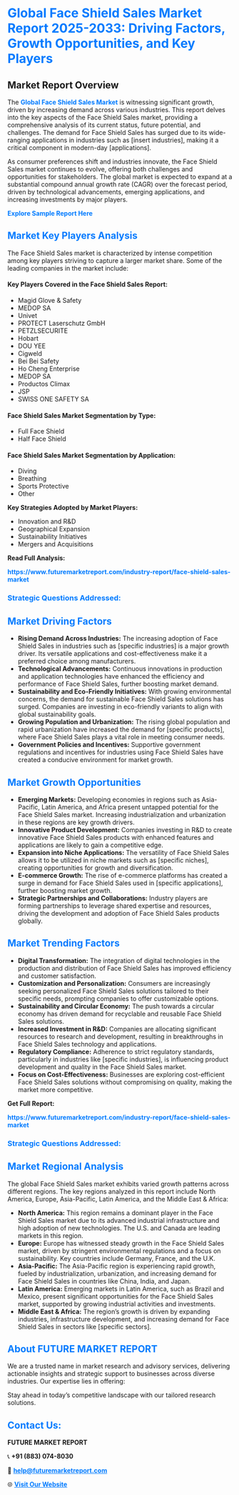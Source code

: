 <h1 style="color: #007BFF;">Global Face Shield Sales Market Report 2025-2033: Driving Factors, Growth Opportunities, and Key Players</h1>

<section id="overview">
<h2>Market Report Overview</h2>
<p>The <a href="https://www.futuremarketreport.com/industry-report/face-shield-sales-market" style="color: #007BFF; text-decoration: none;"><strong>Global Face Shield Sales Market</strong></a> is witnessing significant growth, driven by increasing demand across various industries. This report delves into the key aspects of the Face Shield Sales market, providing a comprehensive analysis of its current status, future potential, and challenges. The demand for Face Shield Sales has surged due to its wide-ranging applications in industries such as [insert industries], making it a critical component in modern-day [applications].</p>
<p>As consumer preferences shift and industries innovate, the Face Shield Sales market continues to evolve, offering both challenges and opportunities for stakeholders. The global market is expected to expand at a substantial compound annual growth rate (CAGR) over the forecast period, driven by technological advancements, emerging applications, and increasing investments by major players.</p>
</section>

<section id="overview">
<p><a href="https://www.futuremarketreport.com/request-sample/reportId=103926" style="color: #007BFF; text-decoration: none;"><strong>Explore Sample Report Here</strong></a></p>
</section>

<section id="key-players">
<h2 style="color: #007BFF;">Market Key Players Analysis</h2>
<p>The Face Shield Sales market is characterized by intense competition among key players striving to capture a larger market share. Some of the leading companies in the market include:</p>
<h4>Key Players Covered in the Face Shield Sales Report:</h4>
<ul><li>Magid Glove &amp; Safety</li><li>MEDOP SA</li><li>Univet</li><li>PROTECT Laserschutz GmbH</li><li>PETZLSECURITE</li><li>Hobart</li><li>DOU YEE</li><li>Cigweld</li><li>Bei Bei Safety</li><li>Ho Cheng Enterprise</li><li>MEDOP SA</li><li>Productos Climax</li><li>JSP</li><li>SWISS ONE SAFETY SA</li></ul>
<h4>Face Shield Sales Market Segmentation by Type:</h4>
<ul><li>Full Face Shield</li><li>Half Face Shield</li></ul>

<h4>Face Shield Sales Market Segmentation by Application:</h4>
<ul><li>Diving</li><li>Breathing</li><li>Sports Protective</li><li>Other</li></ul>
<p><strong>Key Strategies Adopted by Market Players:</strong></p>
<ul>
<li>Innovation and R&D</li>
<li>Geographical Expansion</li>
<li>Sustainability Initiatives</li>
<li>Mergers and Acquisitions</li>
</ul>
</section>

<section>
<p><strong>Read Full Analysis: </strong></p><a href="https://www.futuremarketreport.com/industry-report/face-shield-sales-market" style="color: #007BFF; text-decoration: none;"><strong>https://www.futuremarketreport.com/industry-report/face-shield-sales-market</strong></a>
<h3 style="color: #007BFF;">Strategic Questions Addressed:</h3>
</section>

<section id="driving-factors">
<h2 style="color: #007BFF;">Market Driving Factors</h2>
<ul>
<li><strong>Rising Demand Across Industries:</strong> The increasing adoption of Face Shield Sales in industries such as [specific industries] is a major growth driver. Its versatile applications and cost-effectiveness make it a preferred choice among manufacturers.</li>
<li><strong>Technological Advancements:</strong> Continuous innovations in production and application technologies have enhanced the efficiency and performance of Face Shield Sales, further boosting market demand.</li>
<li><strong>Sustainability and Eco-Friendly Initiatives:</strong> With growing environmental concerns, the demand for sustainable Face Shield Sales solutions has surged. Companies are investing in eco-friendly variants to align with global sustainability goals.</li>
<li><strong>Growing Population and Urbanization:</strong> The rising global population and rapid urbanization have increased the demand for [specific products], where Face Shield Sales plays a vital role in meeting consumer needs.</li>
<li><strong>Government Policies and Incentives:</strong> Supportive government regulations and incentives for industries using Face Shield Sales have created a conducive environment for market growth.</li>
</ul>
</section>

<section id="growth-opportunities">
<h2 style="color: #007BFF;">Market Growth Opportunities</h2>
<ul>
<li><strong>Emerging Markets:</strong> Developing economies in regions such as Asia-Pacific, Latin America, and Africa present untapped potential for the Face Shield Sales market. Increasing industrialization and urbanization in these regions are key growth drivers.</li>
<li><strong>Innovative Product Development:</strong> Companies investing in R&D to create innovative Face Shield Sales products with enhanced features and applications are likely to gain a competitive edge.</li>
<li><strong>Expansion into Niche Applications:</strong> The versatility of Face Shield Sales allows it to be utilized in niche markets such as [specific niches], creating opportunities for growth and diversification.</li>
<li><strong>E-commerce Growth:</strong> The rise of e-commerce platforms has created a surge in demand for Face Shield Sales used in [specific applications], further boosting market growth.</li>
<li><strong>Strategic Partnerships and Collaborations:</strong> Industry players are forming partnerships to leverage shared expertise and resources, driving the development and adoption of Face Shield Sales products globally.</li>
</ul>
</section>

<section id="trending-factors">
<h2 style="color: #007BFF;">Market Trending Factors</h2>
<ul>
<li><strong>Digital Transformation:</strong> The integration of digital technologies in the production and distribution of Face Shield Sales has improved efficiency and customer satisfaction.</li>
<li><strong>Customization and Personalization:</strong> Consumers are increasingly seeking personalized Face Shield Sales solutions tailored to their specific needs, prompting companies to offer customizable options.</li>
<li><strong>Sustainability and Circular Economy:</strong> The push towards a circular economy has driven demand for recyclable and reusable Face Shield Sales solutions.</li>
<li><strong>Increased Investment in R&D:</strong> Companies are allocating significant resources to research and development, resulting in breakthroughs in Face Shield Sales technology and applications.</li>
<li><strong>Regulatory Compliance:</strong> Adherence to strict regulatory standards, particularly in industries like [specific industries], is influencing product development and quality in the Face Shield Sales market.</li>
<li><strong>Focus on Cost-Effectiveness:</strong> Businesses are exploring cost-efficient Face Shield Sales solutions without compromising on quality, making the market more competitive.</li>
</ul>
</section>

<section>
<p><strong>Get Full Report: </strong></p><a href="https://www.futuremarketreport.com/industry-report/face-shield-sales-market" style="color: #007BFF; text-decoration: none;"><strong>https://www.futuremarketreport.com/industry-report/face-shield-sales-market</strong></a>
<h3 style="color: #007BFF;">Strategic Questions Addressed:</h3>
</section>


<section id="regional-analysis">
<h2 style="color: #007BFF;">Market Regional Analysis</h2>
<p>The global Face Shield Sales market exhibits varied growth patterns across different regions. The key regions analyzed in this report include North America, Europe, Asia-Pacific, Latin America, and the Middle East & Africa:</p>
<ul>
<li><strong>North America:</strong> This region remains a dominant player in the Face Shield Sales market due to its advanced industrial infrastructure and high adoption of new technologies. The U.S. and Canada are leading markets in this region.</li>
<li><strong>Europe:</strong> Europe has witnessed steady growth in the Face Shield Sales market, driven by stringent environmental regulations and a focus on sustainability. Key countries include Germany, France, and the U.K.</li>
<li><strong>Asia-Pacific:</strong> The Asia-Pacific region is experiencing rapid growth, fueled by industrialization, urbanization, and increasing demand for Face Shield Sales in countries like China, India, and Japan.</li>
<li><strong>Latin America:</strong> Emerging markets in Latin America, such as Brazil and Mexico, present significant opportunities for the Face Shield Sales market, supported by growing industrial activities and investments.</li>
<li><strong>Middle East & Africa:</strong> The region’s growth is driven by expanding industries, infrastructure development, and increasing demand for Face Shield Sales in sectors like [specific sectors].</li>
</ul>
</section>

<footer>
<h2 style="color: #007BFF;">About FUTURE MARKET REPORT</h2>
<p>We are a trusted name in market research and advisory services, delivering actionable insights and strategic support to businesses across diverse industries. Our expertise lies in offering:</p>

<p>Stay ahead in today’s competitive landscape with our tailored research solutions.</p>

<h2 style="color: #007BFF;">Contact Us:</h2>
<p><strong>FUTURE MARKET REPORT</strong></p>
<p>📞 <strong>+91 (883) 074-8030</strong></p>
<p>📧 <strong><a href="mailto:help@futuremarketreport.com" style="color: #007BFF;">help@futuremarketreport.com</a></strong></p>
<p>🌐 <strong><a href="https://www.futuremarketreport.com/" style="color: #007BFF;">Visit Our Website</a></strong></p>
</footer>